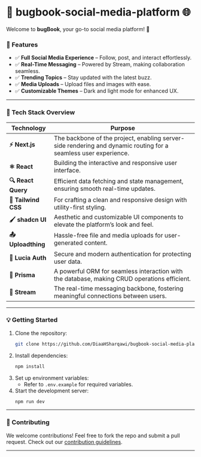 # 🚀 bugbook-social-media-platform 🌐

Welcome to **bugBook**, your go-to social media platform! 🎉

### 🌟 Features
- ✅ **Full Social Media Experience** – Follow, post, and interact effortlessly.
- ✅ **Real-Time Messaging** – Powered by Stream, making collaboration seamless.
- ✅ **Trending Topics** – Stay updated with the latest buzz.
- ✅ **Media Uploads** – Upload files and images with ease.
- ✅ **Customizable Themes** – Dark and light mode for enhanced UX.

---

### 🔧 Tech Stack Overview

| Technology       | Purpose                                                                 |
|-------------------|-------------------------------------------------------------------------|
| **⚡ Next.js**    | The backbone of the project, enabling server-side rendering and dynamic routing for a seamless user experience. |
| **⚛️ React**     | Building the interactive and responsive user interface.                 |
| **🔍 React Query**| Efficient data fetching and state management, ensuring smooth real-time updates. |
| **🎨 Tailwind CSS**| For crafting a clean and responsive design with utility-first styling. |
| **🖌️ shadcn UI** | Aesthetic and customizable UI components to elevate the platform’s look and feel. |
| **📤 Uploadthing**| Hassle-free file and media uploads for user-generated content.          |
| **🔐 Lucia Auth**| Secure and modern authentication for protecting user data.              |
| **💾 Prisma**    | A powerful ORM for seamless interaction with the database, making CRUD operations efficient. |
| **💬 Stream**    | The real-time messaging backbone, fostering meaningful connections between users. |

---

### 💡 Getting Started
1. Clone the repository:
   ```bash
   git clone https://github.com/DiaaHSharqawi/bugbook-social-media-platform.git
   ```
2. Install dependencies:
   ```bash
   npm install
   ```
3. Set up environment variables:
   - Refer to `.env.example` for required variables.
4. Start the development server:
   ```bash
   npm run dev
   ```

---

### 🤝 Contributing
We welcome contributions! Feel free to fork the repo and submit a pull request. Check out our [contribution guidelines](CONTRIBUTING.md).

---
